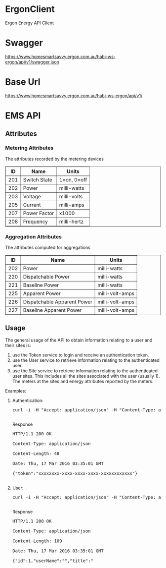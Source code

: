 # ErgonClient
Ergon Energy API Client


# Swagger
https://www.homesmartsavvy.ergon.com.au/habi-ws-ergon/api/v1/swagger.json

# Base Url
https://www.homesmartsavvy.ergon.com.au/habi-ws-ergon/api/v1/

# EMS API

## Attributes

### Metering Attributes

The attributes recorded by the metering devices

<table border="1">

<tbody>

<tr>

<th>ID</th>

<th>Name</th>

<th>Units</th>

</tr>

<tr>

<td>201</td>

<td>Switch State</td>

<td>1=on, 0=off</td>

</tr>

<tr>

<td>202</td>

<td>Power</td>

<td>milli-watts</td>

</tr>

<tr>

<td>203</td>

<td>Voltage</td>

<td>milli-volts</td>

</tr>

<tr>

<td>205</td>

<td>Current</td>

<td>milli-amps</td>

</tr>

<tr>

<td>207</td>

<td>Power Factor</td>

<td>x1000</td>

</tr>

<tr>

<td>208</td>

<td>Frequency</td>

<td>milli-hertz</td>

</tr>

</tbody>

</table>

### Aggregation Attributes

The attributes computed for aggregations

<table border="1">

<tbody>

<tr>

<th>ID</th>

<th>Name</th>

<th>Units</th>

</tr>

<tr>

<td>202</td>

<td>Power</td>

<td>milli-watts</td>

</tr>

<tr>

<td>220</td>

<td>Dispatchable Power</td>

<td>milli-watts</td>

</tr>

<tr>

<td>221</td>

<td>Baseline Power</td>

<td>milli-watts</td>

</tr>

<tr>

<td>225</td>

<td>Apparent Power</td>

<td>milli-volt-amps</td>

</tr>

<tr>

<td>226</td>

<td>Dispatchable Apparent Power</td>

<td>milli-volt-amps</td>

</tr>

<tr>

<td>227</td>

<td>Baseline Apparent Power</td>

<td>milli-volt-amps</td>

</tr>

</tbody>

</table>

## Usage

The general usage of the API to obtain information relating to a user and their sites is:

1.  use the Token service to login and receive an authentication token.
2.  use the User service to retrieve information relating to the authenticated user.
3.  use the Site service to retrieve information relating to the authenticated user sites. This includes all the sites associated with the user (usually 1). The meters at the sites and energy attributes reported by the meters.

Examples:

1.  Authentication:

    <pre class="prettyprint">curl -i -H "Accept: application/json" -H "Content-Type: application/json" -X POST http://<host:port>/habi-ws-eddy/api/v1/token -d '{"userName":"<userName>", "password":"<password>"}'
               </pre>

    Response

    <pre class="prettyprint">HTTP/1.1 200 OK  

    Content-Type: application/json  

    Content-Length: 48  

    Date: Thu, 17 Mar 2016 03:35:01 GMT  

    {"token":"xxxxxxxx-xxxx-xxxx-xxxx-xxxxxxxxxxxx"}
               </pre>

2.  User:

    <pre class="prettyprint">curl -i -H "Accept: application/json" -H "Content-Type: application/json" -H "X-Auth-Token: xxxxxxxx-xxxx-xxxx-xxxx-xxxxxxxxxxxx" -X GET http://<host:port>/habi-ws-eddy/api/v1/user
               </pre>

    Response

    <pre class="prettyprint">HTTP/1.1 200 OK  

    Content-Type: application/json  

    Content-Length: 109  

    Date: Thu, 17 Mar 2016 03:35:01 GMT  

    {"id":1,"userName":"<userName>","title":"<title>","firstName":"<firstName>","lastName":"<lastName>","mobileNo":"<mobileNo>","emailAddress":"<emailAddress>"}
               </pre>

